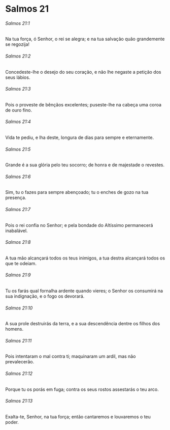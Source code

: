 # Salmos 21

###### Salmos 21:1

Na tua força, ó Senhor, o rei se alegra; e na tua salvação quão grandemente se regozija!

###### Salmos 21:2

Concedeste-lhe o desejo do seu coração, e não lhe negaste a petição dos seus lábios.

###### Salmos 21:3

Pois o proveste de bênçãos excelentes; puseste-lhe na cabeça uma coroa de ouro fino.

###### Salmos 21:4

Vida te pediu, e lha deste, longura de dias para sempre e eternamente.

###### Salmos 21:5

Grande é a sua glória pelo teu socorro; de honra e de majestade o revestes.

###### Salmos 21:6

Sim, tu o fazes para sempre abençoado; tu o enches de gozo na tua presença.

###### Salmos 21:7

Pois o rei confia no Senhor; e pela bondade do Altíssimo permanecerá inabalável.

###### Salmos 21:8

A tua mão alcançará todos os teus inimigos, a tua destra alcançará todos os que te odeiam.

###### Salmos 21:9

Tu os farás qual fornalha ardente quando vieres; o Senhor os consumirá na sua indignação, e o fogo os devorará.

###### Salmos 21:10

A sua prole destruirás da terra, e a sua descendência dentre os filhos dos homens.

###### Salmos 21:11

Pois intentaram o mal contra ti; maquinaram um ardil, mas não prevalecerão.

###### Salmos 21:12

Porque tu os porás em fuga; contra os seus rostos assestarás o teu arco.

###### Salmos 21:13

Exalta-te, Senhor, na tua força; então cantaremos e louvaremos o teu poder.


